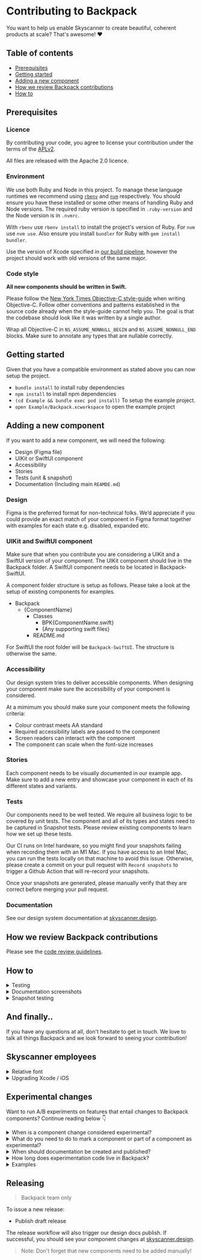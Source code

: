 # Contributing to Backpack
You want to help us enable Skyscanner to create beautiful, coherent products at scale? That's awesome! ❤️

## Table of contents

* [Prerequisites](#prerequisites)
* [Getting started](#getting-started)
* [Adding a new component](#adding-a-new-component)
* [How we review Backpack contributions](#how-we-review-backpack-contributions)
* [How to](#how-to)

## Prerequisites

### Licence
By contributing your code, you agree to license your contribution under the terms of the [APLv2](./LICENSE).

All files are released with the Apache 2.0 licence.

### Environment

We use both Ruby and Node in this project. To manage these language runtimes we recommend using [`rbenv`][0] and [`nvm`][1] respectively. You should ensure you have these installed or some other means of handling Ruby and Node versions. The required ruby version is specified in `.ruby-version` and the Node version is in `.nvmrc`.

With `rbenv` use `rbenv install` to install the project's version of Ruby. For `nvm` use `nvm use`. Also ensure you install `bundler` for Ruby with `gem install bundler`.

Use the version of Xcode specified in [our build pipeline](https://github.com/Skyscanner/backpack-ios/blob/main/.github/workflows/_build.yml#L131), however the project should work with old versions of the same major. 

### Code style

**All new components should be written in Swift.**

Please follow the [New York Times Objective-C style-guide](https://github.com/NYTimes/objective-c-style-guide) when writing Objective-C. Follow other conventions and patterns established in the source code already when the style-guide cannot help you. The goal is that the codebase should look like it was written by a single author.

Wrap all Objective-C in `NS_ASSUME_NONNULL_BEGIN` and `NS_ASSUME_NONNULL_END` blocks. Make sure to annotate any types that are nullable correctly.

## Getting started
Given that you have a compatible environment as stated above you can now setup the project.

- `bundle install` to install ruby dependencies
- `npm install` to install npm dependencies
- `(cd Example && bundle exec pod install)` To setup the example project.
- `open Example/Backpack.xcworkspace` to open the example project

## Adding a new component
If you want to add a new component, we will need the following:

- Design (Figma file)
- UIKit or SwiftUI component
- Accessibility
- Stories
- Tests (unit & snapshot)
- Documentation (Including main `REAMDE.md`)

### Design

Figma is the preferred format for non-technical folks. We’d appreciate if you could provide an exact match of your component in Figma format together with examples for each state e.g. disabled, expanded etc.

### UIKit and SwiftUI component

Make sure that when you contribute you are considering a UIKit and a SwiftUI version of your component. The UIKit component should live in the Backpack folder. A SwiftUI component needs to be located in Backpack-SwiftUI.

A component folder structure is setup as follows. Please take a look at the setup of existing components for examples. 

* Backpack
    - {ComponentName}
        - Classes
            - BPK{ComponentName.swift}
            - {Any supporting swift files}
        - README.md

For SwiftUI the root folder will be `Backpack-SwiftUI`. The structure is otherwise the same.

### Accessibility
Our design system tries to deliver accessible components. When designing your component make sure the accessibility of your component is considered.

At a mimimum you should make sure your component meets the following criteria:

* Colour contrast meets AA standard
* Required accessibility labels are passed to the component
* Screen readers can interact with the component
* The component can scale when the font-size increases

### Stories
Each component needs to be visually documented in our example app. Make sure to add a new entry and showcase your component in each of its different states and variants. 

### Tests
Our components need to be well tested. We require all business logic to be covered by unit tests. The component and all of its types and states need to be captured in Snapshot tests. Please review existing components to learn how we set up these tests.

Our CI runs on Intel hardware, so you might find your snapshots failing when recording them with an M1 Mac. If you have access to an Intel Mac, you can run the tests locally on that machine to avoid this issue.
Otherwise, please create a commit on your pull request with `Record snapshots` to trigger a Github Action that will re-record your snapshots. 

Once your snapshots are generated, please manually verify that they are correct before merging your pull request.

### Documentation
See our design system documentation at [skyscanner.design](https://www.skyscanner.design).

## How we review Backpack contributions

Please see the [code review guidelines](https://github.com/Skyscanner/backpack/blob/main/CODE_REVIEW_GUIDELINES.md).

## How to

<details>
    <summary>Testing</summary>

Tests can be run as usual from Xcode(Product -> Test or cmd+U). Snapshot tests should be run on the [device specified for CI](https://github.com/Skyscanner/backpack-ios/blob/main/scripts/ci#L7).
</details>

<details>
    <summary>Documentation screenshots</summary>

### Taking screenshots

The _screenshots_ folder stores all of the screenshots we use on the [documentation site](https://skyscanner.design). If you change the appearance of a component you must update the screenshots accordingly. To do this, run:

```
./scripts/take-screenshots
```

The script takes 10-15 minutes.

### Taking a subset of screenshots

It's possible to take only a subset of the screenshots which greatly speeds up the process.

To do this follow the following steps:


1. In `Example/Backpack Screenshot/BackpackSnapshotTestCase.swift` change the `runOnly` property per the guide in the comment.
2. Run the screenshots as above
3. Note that all other screenshots will be deleted in the process, so make sure you only commit the ones you generated not the deletions.
</details>

<details>
    <summary>Snapshot testing</summary>

Snapshot tests are used to capture images of components under different configurations. When you add or change a snapshot test, test images will need to be recaptured. To do this, change `isRecording = false` to `isRecording = true` in the relevant test file and re-run the tests on the [device specified for CI](https://github.com/Skyscanner/backpack-ios/blob/main/scripts/ci#L7). This will update the images on disk. Remember to revert `isRecording` afterwards otherwise the tests will fail.
</details>

## And finally..

If you have any questions at all, don't hesitate to get in touch. We love to talk all things Backpack and we look forward to seeing your contribution!


## Skyscanner employees

<details>
    <summary>Relative font</summary>

Our fonts can only be used by Skyscanner employees. If you don't work for Skyscanner don't worry - the Example app will still work just fine with iOS system font too!

To use our `Skyscanner Relative` font-face in the example app do the following:

- Make sure you're connected to the VPN.
- If you've already done a `pod install`, delete `Example/Pods`.
- Set the environment variable using `export BPK_USE_RELATIVE=1`. (Put this in your `.bashrc`/`.zshrc` for convenience.)
- Setup the project as [above](#setup).

During pod install, fonts will be downloaded and made available to the project automatically.
</details>

<details>
    <summary>Upgrading Xcode / iOS</summary>

## Upgrading Xcode/iOS

As new versions of Xcode and iOS are released, we have to upgrade both to stay up to date with the main Skyscanner app, as well as what travellers are using. Our aim is to run our main test suite and snapshot tests on the dominate iOS version in use by Skyscanner travellers. At the time of a new release we continue to run our test suite on the previous major version until the new release has reached sufficient volume **and** the main app has moved to testing on the new version.

### How to upgrade

1. Change the value of `runs-on` in [`ci.yml`](./.github/workflows/ci.yml#26). The new value should be on of the [available environments](https://github.com/actions/virtual-environments/tree/main/images/macos) in GitHub Actions.
1. Update the `BUILD_SDK` variable in [`Rakefile`](./Rakefile#5) to the new build SDK we should use.
1. Update `correctMajorVersion` and `correctMinorVersion` in [`BPKSnapshotTest`](./Example/SnapshotTests/BPKSnapshotTest.h).
1. Update `expectedMajorVersion` and `expectedMinorVersion` in [`BPKSnapshotTest.swift`](./Example/SnapshotTests/BPKSnapshotTest.swift#26).
1. Run all snapshot tests.
1. **Review the failing snapshots thoroughly.** Most likely, all snapshots will have changed, **but** the diffs should be miniscule and mostly to do with changes in Apple's fonts.
1. **Run all snapshot tests in record mode.** At the time of writing this involves manually setting `recordMode` in every test case, we should have a better method than this, but alas we don't :(
1. Manually test the example app with the new version.
</details>

## Experimental changes

Want to run A/B experiments on features that entail changes to Backpack components? Continue reading below 👇

<details>
<summary>When is a component change considered experimental?</summary>

If the component or change you want to contribute to Backpack is not stable and it depends on the results of an experiment then it is considered experimental.

</details>

<details>
<summary>What do you need to do to mark a component or part of a component as experimental?</summary>

This will depend on what kind of change you are contributing.

**Patch and minor changes**

For patch and minor changes, you should use AppleDoc annotations. AppleDoc is a widely used and supported tool in the Swift ecosystem that allows developers to document their code. AppleDoc comments will be visible in Xcode.

**Major**

For major changes, you should create a new experimental V2 component. If the experiment is successful, the old component should be deprecated.

Any follow-up changes to experimental components will not be considered breaking.
</details>

<details>
<summary>When should documentation be created and published?</summary>

Each Bpk component has a corresponding README file which contains information about the component such as usage examples and API documentation. Our components' full documentation is at [skyscanner.design](https://www.skyscanner.design). New experimental components should have a README file, but don’t need to be published to [skyscanner.design](https://www.skyscanner.design). Make sure the README file reflects the component is experimental! When an experiment has run and is considered successful and so the change is stable, documentation can be published.

For changes to existing components, make sure the API documentation is updated to indicate if something is experimental.
    
Major changes will often require a migration guide. If an experiment is considered succesful, you should add a migration guide within the docs folder located in the respective component folder.

</details>

<details>
<summary>How long does experimentation code live in Backpack?</summary>

Experimentation code should be cleaned up at most 2 weeks after an experiment has completed. In the case of a successful experiment, annotations should be removed and documentation should be published. In the case of an unsuccessful experiment, the code should be removed altogether.
</details>

<details>
<summary>Examples</summary>

Here’s an end-to-end example on how to add an experimental prop to a Bpk component:

1. Reach out to Koala with the proposed change
2. Contribute code changes. Make sure the API table is updated too!
```swift
/// - Experiment: This property is experimental and subject to change. Use with caution
public var type: BPKChipType = .option {
    didSet {
        updateLookAndFeel()
    }
}
```
3. Released by Koala
4. Adopt changes in project
5. Run experiment
    - if experiment is successful, publish documentation (only Koala members) and remove experimental code.
    - if experiment is unsuccessful and further iterations are needed, repeat from step 2. Otherwise, remove experimental code. That’s all!
</details>


## Releasing
> Backpack team only

To issue a new release:
* Publish draft release

The release workflow will also trigger our design docs publish. If successful, you should see your component changes at [skyscanner.design](https://skyscanner.design).

 > Note: Don't forget that new components need to be added manually!

[0]: https://github.com/rbenv/rbenv
[1]: https://github.com/creationix/nvm

